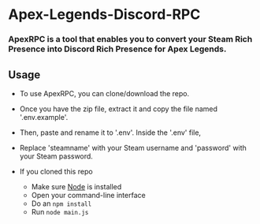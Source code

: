# Apex-Legends-Discord-RPC

### ApexRPC is a tool that enables you to convert your Steam Rich Presence into Discord Rich Presence for Apex Legends.

## Usage

- To use ApexRPC, you can clone/download the repo. 
- Once you have the zip file, extract it and copy the file named '.env.example'. 
- Then, paste and rename it to '.env'. Inside the '.env' file, 
- Replace 'steamname' with your Steam username and 'password' with your Steam password.

- If you cloned this repo
   - Make sure [Node](https://nodejs.org/en/) is installed
   - Open your command-line interface
   - Do an `npm install`
   - Run `node main.js`
